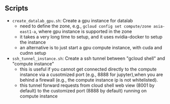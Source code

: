 ## Scripts
- `create_datalab_gpu.sh`: Create a gpu instance for datalab
    - need to define the zone, e.g., `gcloud config set compute/zone asia-east1-a`, where gpu instance is supported in the zone
    - it takes a very long time to setup, and it uses nvidia-docker to setup the instance
    - an alternative is to just start a gpu compute instance, with cuda and cudnn setup
- `ssh_tunnel_instance.sh`: Create a ssh tunnel between "gcloud shell" and "compute instance"
    - this is useful if you cannot get connected directly to the compute instance via a cusotmized port (e.g., 8888 for jupyter),when you are behind a firewall (e.g., the compute instance ip is not whitelisted).
    - this tunnel forward requests from cloud shell web view (8001 by default) to the customized port (8888 by default) running on compute instance
